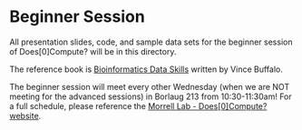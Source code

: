 # Beginner Session

All presentation slides, code, and sample data sets for the beginner session of Does[0]Compute? will be in this directory.

The reference book is [Bioinformatics Data Skills](http://shop.oreilly.com/product/0636920030157.do) written by Vince Buffalo.

The beginner session will meet every other Wednesday (when we are NOT meeting for the advanced sessions) in Borlaug 213 from 10:30-11:30am! For a full schedule, please reference the [Morrell Lab - Does[0]Compute? website](http://morrelllab.github.io/compute/).
